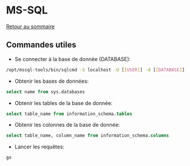 # MS-SQL

[Retour au sommaire](docs/index)

## Commandes utiles
- Se connecter à la base de donnée (DATABASE):
```bash
/opt/mssql-tools/bin/sqlcmd -S localhost -U [[USER]] -d [[DATABASE]]
```
- Obtenir les bases de données:
```sql
select name from sys.databases
```
- Obtenir les tables de la base de donnée:
```sql
select table_name from information_schema.tables
```
- Obtenir les colonnes de la base de donnée:
```sql
select table_name, column_name from information_schema.columns
```
- Lancer les requêtes:
```sql
go
```
